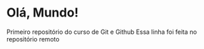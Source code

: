 # Olá, Mundo!
 Primeiro repositório do curso de Git e Github
 Essa linha foi feita no repositório remoto
